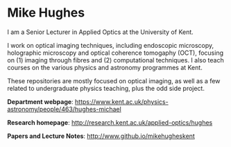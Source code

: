 # Mike Hughes

I am a Senior Lecturer in Applied Optics at the University of Kent.

I work on optical imaging techniques, including endoscopic microscopy, holographic microscopy and optical coherence tomogaphy (OCT), focusing on (1) imaging through fibres and (2) computational techniques. I also teach courses on the various physics and astronomy programmes at Kent.

These repositories are mostly focused on optical imaging, as well as a few related to undergraduate physics teaching, plus the odd side project.

**Department webpage**: https://www.kent.ac.uk/physics-astronomy/people/463/hughes-michael

**Research homepage**: http://research.kent.ac.uk/applied-optics/hughes

**Papers and Lecture Notes**: http://www.github.io/mikehugheskent

